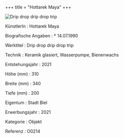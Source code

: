 +++
title = "Hottarek Maya"
+++

![Drip drop drip drop trip](/images/o0214.jpg)

KünstlerIn
: Hottarek Maya

Biografische Angaben
: \* 14.07.1990

Werktitel
: Drip drop drip drop trip

Technik
: Keramik glasiert, Wasserpumpe, Bienenwachs

Entstehungsjahr
: 2021

Höhe (mm)
: 310

Breite (mm)
: 340

Tiefe (mm)
: 200

Eigentum
: Stadt Biel

Erwerbungsjahr
: 2021

Kategorie
: Objekt

Referenz
: O0214
